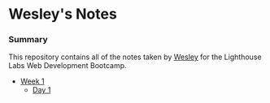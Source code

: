 # Wesley's Notes

### Summary

This repository contains all of the notes taken by [Wesley](https://github.com/wescorner) for the Lighthouse Labs Web Development Bootcamp.

* [Week 1](/Week_1/)
  * [Day 1](/Week_1/Day_1/)